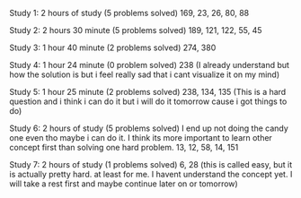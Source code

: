 Study 1: 2 hours of study (5 problems solved)
169, 23, 26, 80, 88

Study 2: 2 hours 30 minute (5 problems solved)
189, 121, 122, 55, 45

Study 3: 1 hour 40 minute (2 problems solved)
274, 380

Study 4: 1 hour 24 minute (0 problem solved)
238 (I already understand but how the solution is but i feel really sad that i cant visualize it on my mind)

Study 5: 1 hour 25 minute (2 problems solved)
238, 134, 135 (This is a hard question and i think i can do it but i will do it tomorrow cause i got things to do)

Study 6: 2 hours of study (5 problems solved)
I end up not doing the candy one even tho maybe i can do it. I think its more important to learn other concept first than solving one hard problem.
13, 12, 58, 14, 151

Study 7: 2 hours of study (1 problems solved)
6, 28 (this is called easy, but it is actually pretty hard. at least for me. I havent understand the concept yet. I will take a rest first and maybe continue later on or tomorrow)
